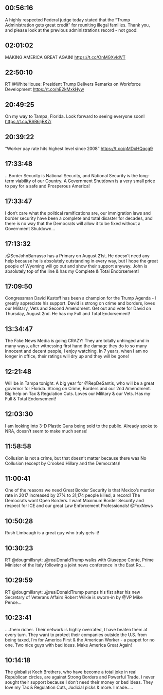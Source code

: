 ## 00:56:16
A highly respected Federal judge today stated that the “Trump Administration gets great credit” for reuniting illegal families. Thank you, and please look at the previous administrations record - not good!
## 02:01:02
MAKING AMERICA GREAT AGAIN! https://t.co/OnMGXvldVT
## 22:50:10
RT @WhiteHouse: President Trump Delivers Remarks on Workforce Development https://t.co/nE2kMxkHyw
## 20:49:25
On my way to Tampa, Florida. Look forward to seeing everyone soon! https://t.co/BSB6IjBK7r
## 20:39:22
“Worker pay rate hits highest level since 2008” https://t.co/pMDxHQqcg9
## 17:33:48
...Border Security is National Security, and National Security is the long-term viability of our Country. A Government Shutdown is a very small price to pay for a safe and Prosperous America!
## 17:33:47
I don’t care what the political ramifications are, our immigration laws and border security have been a complete and total disaster for decades, and there is no way that the Democrats will allow it to be fixed without a Government Shutdown...
## 17:13:32
.@SenJohnBarrasso has a Primary on August 21st. He doesn’t need any help because he is absolutely outstanding in every way, but I hope the great people of Wyoming will go out and show their support anyway. John is absolutely top of the line &amp; has my Complete &amp; Total Endorsement!
## 17:09:50
Congressman David Kustoff has been a champion for the Trump Agenda - I greatly appreciate his support. David is strong on crime and borders, loves our Military, Vets and Second Amendment. Get out and vote for David on Thursday, August 2nd. He has my Full and Total Endorsement!
## 13:34:47
The Fake News Media is going CRAZY! They are totally unhinged and in many ways, after witnessing first hand the damage they do to so many innocent and decent people, I enjoy watching. In 7 years, when I am no longer in office, their ratings will dry up and they will be gone!
## 12:21:48
Will be in Tampa tonight. A big year for @RepDeSantis, who will be a great governor for Florida. Strong on Crime, Borders and our 2nd Amendment. Big help on Tax &amp; Regulation Cuts. Loves our Military &amp; our Vets. Has my Full &amp; Total Endorsement!
## 12:03:30
I am looking into 3-D Plastic Guns being sold to the public. Already spoke to NRA, doesn’t seem to make much sense!
## 11:58:58
Collusion is not a crime, but that doesn’t matter because there was No Collusion (except by Crooked Hillary and the Democrats)!
## 11:00:41
One of the reasons we need Great Border Security is that Mexico’s murder rate in 2017 increased by 27% to 31,174 people killed, a record! The Democrats want Open Borders. I want Maximum Border Security and respect for ICE and our great Law Enforcement Professionals! @FoxNews
## 10:50:28
Rush Limbaugh is a great guy who truly gets it!
## 10:30:23
RT @dougmillsnyt: .@realDonaldTrump walks with Giuseppe Conte, Prime Minister of the Italy following a joint news conference in the East Ro…
## 10:29:59
RT @dougmillsnyt: .@realDonaldTrump pumps his fist after his new Secretary of Veterans Affairs  Robert Wilkie is sworn-in by @VP Mike Pence…
## 10:23:41
....them richer. Their network is highly overrated, I have beaten them at every turn. They want to protect their companies outside the U.S. from being taxed, I’m for America First &amp; the American Worker - a puppet for no one. Two nice guys with bad ideas. Make America Great Again!
## 10:14:18
The globalist Koch Brothers, who have become a total joke in real Republican circles, are against Strong Borders and Powerful Trade. I never sought their support because I don’t need their money or bad ideas. They love my Tax &amp; Regulation Cuts, Judicial picks &amp; more. I made.....
